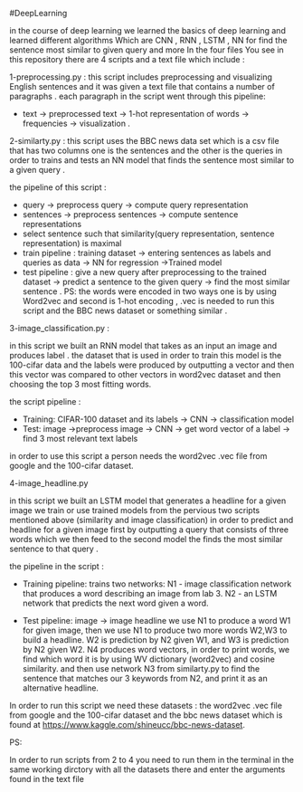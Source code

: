 #DeepLearning

in the course of deep learning we learned the basics of deep learning and learned different algorithms  Which are CNN ,  RNN , LSTM , NN for find the sentence most similar to given query  and more
In the four files You see in this repository there are 4 scripts and a text file which include :

1-preprocessing.py :
 this script includes preprocessing and visualizing English sentences and
it was given a text file that contains a number of paragraphs .
each paragraph in the script went through this pipeline:
- text -> preprocessed text -> 1-hot representation of words -> frequencies -> visualization .
 
2-similarty.py :
this script uses the BBC news data set which is a csv file that has two columns  one is the sentences and the other is the queries in order to trains and tests an NN model that finds the sentence most similar to a given query .

the pipeline of this script :
- query -> preprocess query -> compute query representation
- sentences -> preprocess sentences -> compute sentence representations
- select sentence such that similarity(query representation, sentence representation) is maximal
- train pipeline : training dataset -> entering sentences as labels and queries as data -> NN for regression ->Trained model
- test pipeline : 
give a new query after preprocessing to the trained dataset -> predict a sentence to the given query -> find the most similar sentence .
PS:
the words were encoded in two ways one is by using Word2vec and second is 1-hot encoding ,
.vec is needed to run this script and the BBC news dataset or something similar .

3-image_classification.py :

in this script we built an RNN model that takes as an input an image and produces label .
the dataset that is used in order to train this model is the 100-cifar data and the labels were produced by outputting a vector and then this vector was compared to other vectors in word2vec dataset and then choosing the top 3 most fitting words.

the script pipeline :
- Training: CIFAR-100 dataset and its labels -> CNN -> classification model
- Test: image ->preprocess image -> CNN -> get word vector of a label -> find 3 most relevant text labels  

in order to use this script a person needs the word2vec .vec file from google and the 100-cifar dataset.

4-image_headline.py

in this script we built an LSTM model that generates a headline for a given image
we train or use trained models from the pervious two scripts mentioned above (similarity and image classification) in order to predict and headline for a given image first by outputting a query that consists of three words which we then feed to the second model the finds the most similar sentence to that query .

the pipeline in the script :
- Training pipeline:
trains two networks:
N1 - image classification network that produces a word describing an image from lab 3.
N2 - an LSTM network that predicts the next word given a word.

- Test pipeline: 
image -> image headline
we use N1 to produce a word W1 for given image, then we use N1 to produce two more words W2,W3 to build a headline.
W2 is prediction by N2 given W1, and W3 is prediction by N2 given W2.
N4 produces word vectors, in order to print words, we find which word it is by using WV dictionary (word2vec) and cosine similarity.
and then use network N3 from similarty.py to find the sentence that matches our 3 keywords from N2, and print it as an alternative headline.

In order to run this script we need these datasets :
the word2vec .vec file from google and the 100-cifar dataset and the bbc news dataset which is found at https://www.kaggle.com/shineucc/bbc-news-dataset.

PS:

In order to run scripts from 2 to 4 you need to run them in the terminal in the same working dirctory with all the datasets there and enter the arguments found in the text file
